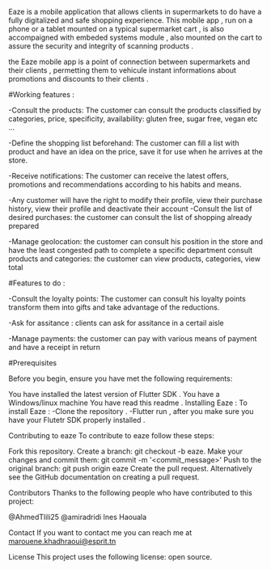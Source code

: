 
Eaze is a mobile application that allows clients in supermarkets to do have a fully digitalized and safe shopping experience. This mobile app , run on  a phone or a tablet mounted on a typical supermarket cart ,
is also accompaigned with embeded systems module , also mounted on the cart to assure the security and integrity of scanning products . 

the Eaze mobile app is a point of connection between supermarkets and their clients , permetting them to vehicule instant informations about promotions and discounts to their clients .

#Working features :

-Consult the products: The customer can consult the products classified by categories, price, specificity, availability: gluten free, sugar free, vegan etc ...

-Define the shopping list beforehand: The customer can fill a list with product and have an idea on the price, save it for use when he arrives at the store.

-Receive notifications: The customer can receive the latest offers, promotions and recommendations according to his habits and means.

-Any customer will have the right to modify their profile, view their purchase history, view their profile and deactivate their account -Consult the list of desired purchases: the customer can consult the list of shopping already prepared

-Manage geolocation: the customer can consult his position in the store and have the least congested path to complete a specific department consult products and categories: the customer can view products, categories, view total

#Features to do :

-Consult the loyalty points: The customer can consult his loyalty points transform them into gifts and take advantage of the reductions.

-Ask for assitance : clients can ask for assitance in a certail aisle

-Manage payments: the customer can pay with various means of payment and have a receipt in return

#Prerequisites

Before you begin, ensure you have met the following requirements:

You have installed the latest version of Flutter SDK . You have a Windows/linux machine You have read this readme . Installing Eaze : To install Eaze : -Clone the repository . -Flutter run , after you make sure you have your Flutetr SDK properly installed .

Contributing to eaze To contribute to eaze follow these steps:

Fork this repository. Create a branch: git checkout -b eaze. Make your changes and commit them: git commit -m '<commit_message>' Push to the original branch: git push origin eaze Create the pull request. Alternatively see the GitHub documentation on creating a pull request.

Contributors Thanks to the following people who have contributed to this project:

@AhmedTlili25 @amiradridi Ines Haouala

Contact If you want to contact me you can reach me at marouene.khadhraoui@esprit.tn

License This project uses the following license: open source.